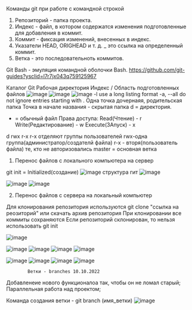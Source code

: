 Команды git при работе с командной строкой
1.  Репозиторий - папка проекта.
2.  Индекс - файл, в котором содержатся изменения подготовленные для добавления в коммит.
3.  Коммит - фиксация изменений, внесенных в индекс.
4.  Указатели HEAD, ORIGHEAD и т. д. _ это ссылка на определенный коммит.
5.  Ветка - это последовательноть коммитов.

Git Bash - эмуляция командной оболочки Bash.
https://github.com/git-guides?ysclid=l7r7jx043q759125967

Каталог Git
Рабочая директория
Индекс / Область подготовленных файлов
![image](https://user-images.githubusercontent.com/97594483/188800474-c80d952b-d02a-4342-bab0-4e41afcddcef.png)
![image](https://user-images.githubusercontent.com/97594483/188801142-778571f8-a276-4b4f-a356-56617a6e3d45.png)
![image](https://user-images.githubusercontent.com/97594483/188803841-595f0270-c19b-4b79-ac7e-f9df57eb4e44.png)
  -l                         use a long listing format
  -a, --all                  do not ignore entries starting with .
  Одна точка дочернаяя, родительская папка
  Точка в начале названия - скрытая папка
  d = директория.
  - = обычный файл
  Права доступа:
  Read(Чтение) - r
  Write(Редактирование) - w
  Execute(ЗАпуск) - x
  
  d rwx r-x r-x
  отделяют группы пользователей rwx-одна группа(администратор/создателй файла) r-x - вторя(пользователь файла) те, кто не авторизовались
  master = основная ветка
  
  
  1. Перенос файлов с локального компьютера на сервер

  git init = Initialized(создание)
![image](https://user-images.githubusercontent.com/97594483/188810482-f438bb22-3288-4fcc-a2be-ac0954f37aab.png)
структура гит
![image](https://user-images.githubusercontent.com/97594483/188814258-258af322-666a-4e82-9d9c-5d2b2d86e9d6.png)

![image](https://user-images.githubusercontent.com/97594483/188816378-54a008af-ba73-4786-b760-a9ac1386a2ac.png)
![image](https://user-images.githubusercontent.com/97594483/188817241-bb6e0443-b8a0-44e9-8a45-fda99a84dcf6.png)

  2. Перенос файлов с сервера на локальный компьютер





Для клонирования репозитория используются git clone "ссылка на реозиторий" или скачать архив репозитория
При клонировании все коммиты сохраняются
Если репозиторий склонирован, то нельзя использовать git init



![image](https://user-images.githubusercontent.com/97594452/191441405-c5b5d615-bcb2-4431-83bf-9d7030195e7f.png)






![image](https://user-images.githubusercontent.com/97594452/191917272-1d9f74ed-4fcc-481f-a8e2-be756180492a.png)
![image](https://user-images.githubusercontent.com/97594452/191917305-7612560c-ac5e-4283-9d5e-04e0cdedaed0.png)
![image](https://user-images.githubusercontent.com/97594452/191917427-dc869038-9e47-46a7-8875-411231fc4b1c.png)
![image](https://user-images.githubusercontent.com/97594452/191917447-28954430-657d-407c-bc8e-58126c61cada.png)


![image](https://user-images.githubusercontent.com/97594452/191926435-e280ca26-69e7-4d04-b02c-770315000b00.png)
![image](https://user-images.githubusercontent.com/97594452/191926493-0552b2e3-f6e9-438b-8684-29912c285a8d.png)
![image](https://user-images.githubusercontent.com/97594452/191926557-3c0c52e4-8af7-4622-96d8-ef2ed2aed116.png)
![image](https://user-images.githubusercontent.com/97594452/191926596-270e0ff6-1dd2-449f-985d-8bfa2d12707c.png)


            Ветки - branches 10.10.2022
Добавленеие нового функционалоа так, чтобы он не ломал старый;
Параллельная работа над проектом;

Команда создания ветки - git branch (имя_ветки)
![image](https://user-images.githubusercontent.com/97594112/194834785-45067d0f-60cb-4b96-bc9d-3180b389a0ef.png)



